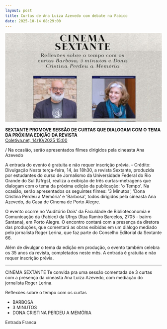 ```yaml
---
layout: post
title: Curtas de Ana Luiza Azevedo com debate na Fabico
date: 2025-10-14 08:29:00
---
```

![](/uploads/cine-sextante.jpg)

**SEXTANTE PROMOVE SESSÃO DE CURTAS QUE DIALOGAM COM O TEMA DA PRÓXIMA EDIÇÃO DA REVISTA**\
[Coletiva.net, 14/10/2025 15:00](https://coletiva.net/academia/sextante-promove-sessao-de-curtas-que-dialogam-com-o-tema-da-proxima-edicao-da-revista,461255.jhtml)

[](https://coletiva.net/academia/sextante-promove-sessao-de-curtas-que-dialogam-com-o-tema-da-proxima-edicao-da-revista,461255.jhtml)/ Na ocasião, serão apresentados filmes dirigidos pela cineasta Ana Azevedo

A entrada do evento é gratuita e não requer inscrição prévia. - Crédito: Divulgação
Nesta terça-feira, 14, às 18h30, a revista Sextante, produzida por estudantes do curso de Jornalismo da Universidade Federal do Rio Grande do Sul (Ufrgs), realiza a exibição de três curtas-metragens que dialogam com o tema da próxima edição da publicação: 'o Tempo'. Na ocasião, serão apresentados os seguintes filmes: '3 Minutos', 'Dona Cristina Perdeu a Memória' e 'Barbosa', todos dirigidos pela cineasta Ana Azevedo, da Casa de Cinema de Porto Alegre.

O evento ocorre no 'Auditório Dois' da Faculdade de Biblioteconomia e Comunicação da (Fabico) da Ufrgs (Rua Ramiro Barcelos, 2705 - bairro Santana), em Porto Alegre. O encontro contará com a presença da diretora das produções, que comentará as obras exibidas em um diálogo mediado pelo jornalista Roger Lerina, que faz parte do Conselho Editorial da Sextante 66.

Além de divulgar o tema da edição em produção, o evento também celebra os 35 anos da revista, completados neste mês. A entrada é gratuita e não requer inscrição prévia.

- - -

CINEMA SEXTANTE
Te convida pra uma sessão comentada de 3 curtas
com a presença da cineasta Ana Luiza Azevedo, com mediação do jornalista Roger Lerina.

Reflexões sobre o tempo com os curtas

* BARBOSA
* 3 MINUTOS
* DONA CRISTINA PERDEU A MEMÓRIA

Entrada Franca
